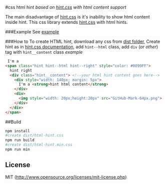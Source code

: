 #css html hint 
*based on [hint.css](https://github.com/chinchang/hint.css) with html content support*

The main disadvantage of [hint.css](https://github.com/chinchang/hint.css) is it's inability to show html content inside hint.
This css library extends [hint.css](https://github.com/chinchang/hint.css) with html hints.

###Example
See [example](http://istarkov.github.io/html-hint/)

###How to
To create HTML hint, download any css from [dist folder](https://github.com/istarkov/html-hint/tree/master/dist),
Create hint as in [hint.css documentation](https://github.com/chinchang/hint.css), add `hint--html` class,
add `div` (*or other*) tag with `hint__content` class
*example*
```html
 I'm a
<span class="hint hint--html hint--right" style="color: #0099FF">
  hint right
  <div class="hint__content"> <!--your html hint content goes here-->
    <div style="width: 140px; margin: 5px">
      I'm a <strong>hint html content</strong>
    </div>
    <div>
      <img style="width: 20px;height:20px" src="GitHub-Mark-64px.png">
    </div>
  </div>
</span>
```

##Build
```bash
npm install
#create dist/html-hint.css
npm run build 
#create dist/html-hint.min.css
npm run min
```

## License
MIT (http://www.opensource.org/licenses/mit-license.php)
